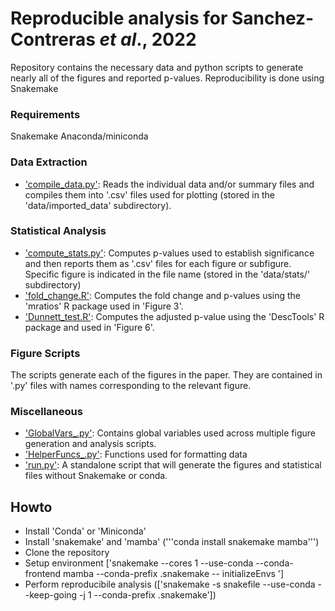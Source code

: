 # Reproducible analysis for Sanchez-Contreras <i>et al</i>., 2022

Repository contains the necessary data and python scripts to generate nearly all of the figures and reported p-values. Reproducibility is done using Snakemake

### Requirements
Snakemake
Anaconda/miniconda

### Data Extraction
- ['compile_data.py'](compile_data.py): Reads the individual data and/or summary files and compiles them into '.csv' files used for plotting (stored in the 'data/imported_data' subdirectory).

### Statistical Analysis
- ['compute_stats.py'](compute_stats.py): Computes p-values used to establish significance and then reports them as '.csv' files for each figure or subfigure. Specific figure is indicated in the file name (stored in the 'data/stats/' subdirectory)
- ['fold_change.R'](fold_change.R): Computes the fold change and p-values using the 'mratios' R package used in 'Figure 3'.
- ['Dunnett_test.R'](Dunnett_test.R): Computes the adjusted p-value using the 'DescTools' R package and used in 'Figure 6'.

### Figure Scripts
The scripts generate each of the figures in the paper. They are contained in '.py' files with names corresponding to the relevant figure.

### Miscellaneous
- ['GlobalVars_.py'](GlobalVars_.py): Contains global variables used across multiple figure generation and analysis scripts.
- ['HelperFuncs_.py'](HelperFuncs_.py): Functions used for formatting data
- ['run.py'](run.py): A standalone script that will generate the figures and statistical files without Snakemake or conda.


## Howto
- Install 'Conda' or 'Miniconda'
- Install 'snakemake' and 'mamba' ('''conda install snakemake mamba''')
- Clone the repository 
- Setup environment ['snakemake --cores 1 --use-conda --conda-frontend mamba --conda-prefix .snakemake -- initializeEnvs ']
- Perform reproducibile analysis (['snakemake -s snakefile --use-conda --keep-going -j 1 --conda-prefix .snakemake'])




